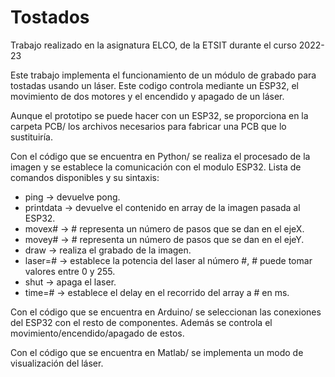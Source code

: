 # Tostados
Trabajo realizado en la asignatura ELCO, de la ETSIT durante el curso 2022-23

Este trabajo implementa el funcionamiento de un módulo de grabado para tostadas usando un láser. Este codigo controla mediante un ESP32,
el movimiento de dos motores y el encendido y apagado de un láser. 

Aunque el prototipo se puede hacer con un ESP32, se proporciona en la carpeta PCB/ los archivos necesarios para fabricar una PCB que lo 
sustituiría.

Con el código que se encuentra en Python/ se realiza el procesado de la imagen y se establece la comunicación con el modulo ESP32.
Lista de comandos disponibles y su sintaxis:
  - ping -> devuelve pong.
  - printdata -> devuelve el contenido en array de la imagen pasada al ESP32.
  - movex# -> # representa un número de pasos que se dan en el ejeX.
  - movey# -> # representa un número de pasos que se dan en el ejeY.
  - draw -> realiza el grabado de la imagen. 
  - laser=# -> establece la potencia del laser al número #, # puede tomar valores entre 0 y 255.
  - shut -> apaga el laser.
  - time=# -> establece el delay en el recorrido del array a # en ms.

Con el código que se encuentra en Arduino/ se seleccionan las conexiones del ESP32 con el resto de componentes. Además se controla el
movimiento/encendido/apagado de estos.

Con el código que se encuentra en Matlab/ se implementa un modo de visualización del láser.
